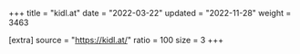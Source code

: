+++
title = "kidl.at"
date = "2022-03-22"
updated = "2022-11-28"
weight = 3463

[extra]
source = "https://kidl.at/"
ratio = 100
size = 3
+++
